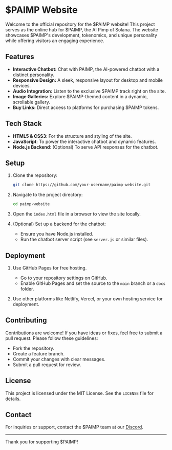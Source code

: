 # $PAIMP Website

Welcome to the official repository for the $PAIMP website! This project serves as the online hub for $PAIMP, the AI Pimp of Solana. The website showcases $PAIMP's development, tokenomics, and unique personality while offering visitors an engaging experience.

## Features

- **Interactive Chatbot:** Chat with PAIMP, the AI-powered chatbot with a distinct personality.
- **Responsive Design:** A sleek, responsive layout for desktop and mobile devices.
- **Audio Integration:** Listen to the exclusive $PAIMP track right on the site.
- **Image Galleries:** Explore $PAIMP-themed content in a dynamic, scrollable gallery.
- **Buy Links:** Direct access to platforms for purchasing $PAIMP tokens.

## Tech Stack

- **HTML5 & CSS3**: For the structure and styling of the site.
- **JavaScript**: To power the interactive chatbot and dynamic features.
- **Node.js Backend**: (Optional) To serve API responses for the chatbot.

## Setup

1. Clone the repository:
   ```bash
   git clone https://github.com/your-username/paimp-website.git
   ```

2. Navigate to the project directory:
   ```bash
   cd paimp-website
   ```

3. Open the `index.html` file in a browser to view the site locally.

4. (Optional) Set up a backend for the chatbot:
   - Ensure you have Node.js installed.
   - Run the chatbot server script (see `server.js` or similar files).

## Deployment

1. Use GitHub Pages for free hosting.
   - Go to your repository settings on GitHub.
   - Enable GitHub Pages and set the source to the `main` branch or a `docs` folder.

2. Use other platforms like Netlify, Vercel, or your own hosting service for deployment.

## Contributing

Contributions are welcome! If you have ideas or fixes, feel free to submit a pull request. Please follow these guidelines:

- Fork the repository.
- Create a feature branch.
- Commit your changes with clear messages.
- Submit a pull request for review.

## License

This project is licensed under the MIT License. See the `LICENSE` file for details.

## Contact

For inquiries or support, contact the $PAIMP team at our [Discord](https://discord.gg/CVujCjCdZc).

---

Thank you for supporting $PAIMP!
